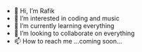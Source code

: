 - 👋 Hi, I’m Rafik
- 👀 I’m interested in coding and music
- 🌱 I’m currently learning everything
- 💞️ I’m looking to collaborate on everything
- 📫 How to reach me ...coming soon...

<!---
kouissar/kouissar is a ✨ special ✨ repository because its `README.md` (this file) appears on your GitHub profile.
You can click the Preview link to take a look at your changes.
--->
